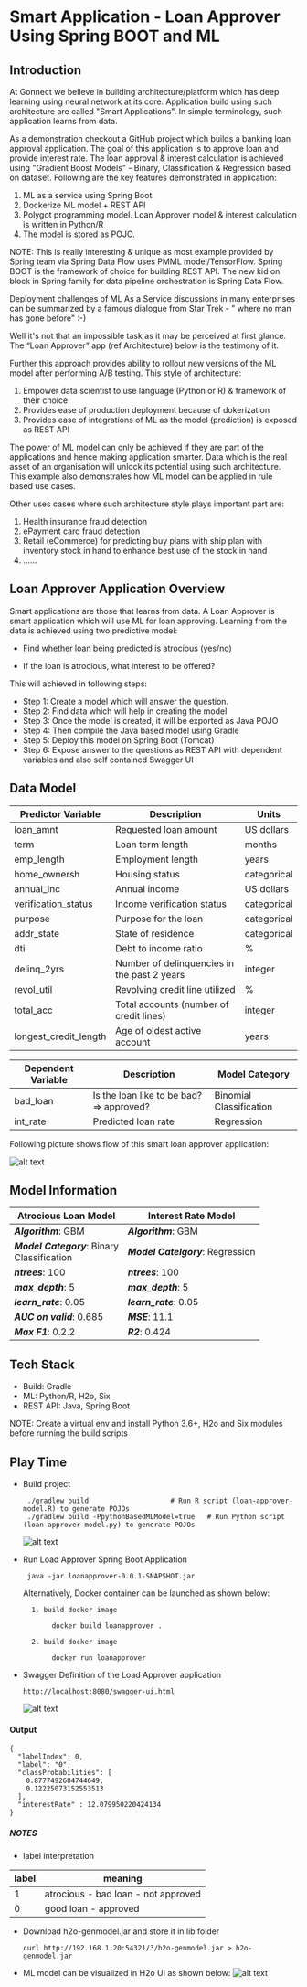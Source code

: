 # Smart Application - Loan Approver Using Spring BOOT and ML

## Introduction

At Gonnect we believe in building architecture/platform which has deep learning using neural network at its core. Application build using such architecture are called "Smart Applications". In simple terminology, such application learns from data. 

As a demonstration checkout a GitHub project which builds a banking loan approval application. The goal of this application is to approve loan and provide interest rate. The loan approval & interest calculation is achieved using "Gradient Boost Models" - Binary, Classification & Regression based on dataset. Following are the key features demonstrated in application:

1. ML as a service using Spring Boot. 
2. Dockerize ML model + REST API
3. Polygot programming model. Loan Approver model & interest calculation is written in Python/R
4. The model is stored as POJO. 

NOTE: This is really interesting & unique as most example provided by Spring team via Spring Data Flow uses PMML model/TensorFlow. Spring BOOT is the framework of choice for building REST API. The new kid on block in Spring family for data pipeline orchestration is Spring Data Flow.

Deployment challenges of ML As a Service discussions in many enterprises can be summarized by a famous dialogue from Star Trek - " where no man has gone before" :-)

 Well it's not that an impossible task as it may be perceived at first glance. The “Loan Approver” app (ref Architecture) below is the testimony of it.

Further this approach provides ability to rollout new versions of the ML model after performing A/B testing.  This style of architecture:

1. Empower data scientist to use language (Python or R) & framework of their choice
2. Provides ease of production deployment because of dokerization
3. Provides ease of integrations of ML as the model (prediction) is exposed as REST API

The power of ML model can only be achieved if they are part of the applications and hence making application smarter. Data which is the real asset of an organisation will unlock its potential using such architecture. This example also demonstrates how ML model can be applied in rule based use cases.

Other uses cases where such architecture style plays important part are:
1. Health insurance fraud detection
2. ePayment card fraud detection
3. Retail (eCommerce) for predicting buy plans with ship plan with inventory stock in hand to enhance best use of the stock in hand
4. ......

## Loan Approver Application Overview
Smart applications are those that learns from data. A Loan Approver is smart application which will use ML for loan approving. Learning from the data is achieved using two predictive model:

- Find whether loan being predicted is atrocious  (yes/no)

- If the loan is atrocious, what interest to be offered?

This will achieved in following steps:

- Step 1: Create a model which will answer the question.
- Step 2: Find data which will help in creating the model
- Step 3: Once the model is created, it will be exported as Java POJO
- Step 4: Then compile the Java based model using Gradle
- Step 5: Deploy this model on Spring Boot (Tomcat)
- Step 6: Expose answer to the questions as REST API with dependent variables and also self contained Swagger UI

## Data Model

| Predictor Variable               | Description                                 | Units        |
|----------------------------------|---------------------------------------------|--------------|
| loan_amnt                        | Requested loan amount                       |  US dollars  |
| term                             | Loan term length                            |  months      |
| emp_length                       | Employment length                           |  years       |
| home_ownersh                     | Housing status                              |  categorical |
| annual_inc                       | Annual income                               |  US dollars  |
| verification_status              | Income verification status                  |  categorical |
| purpose                          | Purpose for the loan                        |  categorical |
| addr_state                       | State of residence                          |  categorical |
| dti                              | Debt to income ratio                        |  %           |
| delinq_2yrs                      | Number of delinquencies in the past 2 years |  integer     |
| revol_util                       | Revolving credit line utilized              |  %           |
| total_acc                        | Total accounts (number of credit lines)     |  integer     |
| longest_credit_length            | Age of oldest active account                |  years       |

 
 Dependent Variable                | Description                                 | Model Category         |
|----------------------------------|---------------------------------------------|------------------------|
| bad_loan                         | Is the loan like to be bad? => approved?    | Binomial Classification|
| int_rate                         | Predicted loan rate                         | Regression             |



Following picture shows flow of this smart loan approver application:

![alt text](./LoanApproverApplicationFlow.png)

## Model Information

| Atrocious Loan Model                         | Interest Rate Model                              |
|----------------------------------------------|--------------------------------------------------|
|**_Algorithm_**:      GBM                     |**_Algorithm_**:      GBM                         |
|**_Model Category_**: Binary<br>Classification|**_Model Catelgory_**: Regression            |                
|**_ntrees_**: 100                             |**_ntrees_**: 100                                 | 
|**_max_depth_**: 5                            |**_max_depth_**: 5                                |
|**_learn_rate_**: 0.05                        |**_learn_rate_**: 0.05                            |
|**_AUC on valid_**: 0.685                     |**_MSE_**: 11.1                                   |
|**_Max F1_**: 0.2.2                           |**_R2_**:  0.424                                  |


## Tech Stack
- Build: Gradle
- ML: Python/R, H2o, Six
- REST API: Java, Spring Boot

NOTE: Create a virtual env and install Python 3.6+, H2o and Six modules before running the build scripts

## Play Time
- Build project
    ```
     ./gradlew build                    # Run R script (loan-approver-model.R) to generate POJOs
     ./gradlew build -PpythonBasedMLModel=true   # Run Python script (loan-approver-model.py) to generate POJOs
    ```
    
    ![alt text](./loanapprovermodelgeneration.png)
    
- Run Load Approver Spring Boot Application

    ```
     java -jar loanapprover-0.0.1-SNAPSHOT.jar
    ```
    
    Alternatively, Docker container can be launched as shown below:
        
        1. build docker image 
            
             docker build loanapprover .
            
        2. build docker image 
            
             docker run loanapprover 
            

-  Swagger Definition of the Load Approver application
    ```
    http://localhost:8080/swagger-ui.html
    ```
    ![alt text](./SwaggerLoanApproverAPIs.png)
    
#### Output
```
{
  "labelIndex": 0,
  "label": "0",
  "classProbabilities": [
    0.8777492684744649,
    0.12225073152553513
  ],
  "interestRate" : 12.079950220424134
}
```
    
##### NOTES
- label interpretation

| label                         |  meaning                             |
|-------------------------------|--------------------------------------|
|1                              | atrocious - bad loan - not approved  |
|0                              | good loan - approved                 |

- Download h2o-genmodel.jar and store it in lib folder
    ```
    curl http://192.168.1.20:54321/3/h2o-genmodel.jar > h2o-genmodel.jar
    ```
- ML model can be visualized in H2o UI as shown below:
![alt text](./h2o.png)




    
 
    






